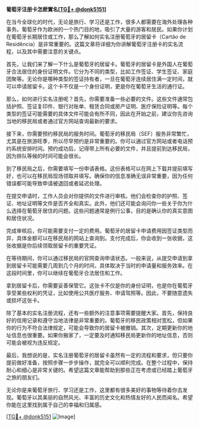 **葡萄牙注册卡怎麽實名[[TG💪+ @donk5151](https://t.me/s/donk5151)]**

在当今全球化的时代，无论是旅行、学习还是工作，很多人都需要在海外处理各种事务。葡萄牙作为欧洲的一个热门目的地，吸引了大量的游客和居民。如果你计划在葡萄牙长期居住或工作，那么了解如何实名注册葡萄牙的居留卡（Cartão de Residência）是非常重要的。这篇文章将详细为你讲解葡萄牙注册卡的实名流程，以及其中需要注意的关键点。

首先，让我们来了解一下什么是葡萄牙的居留卡。葡萄牙的居留卡是外国人在葡萄牙合法居住的身份证明文件。它分为不同的类型，比如工作签证、学生签证、家庭团聚等。无论你是哪种类型的签证持有者，一旦在葡萄牙连续居住满一定时间，就可以申请居留卡。这个卡不仅是一个身份证明，更是你在葡萄牙生活的通行证。

那么，如何进行实名注册呢？首先，你需要准备一些必要的文件。这些文件通常包括护照、签证复印件、银行对账单、租赁合同或房产证明、医疗保险证明等。每个类型的签证可能需要的具体文件可能会有所不同，因此在开始之前，建议你先咨询当地的移民局或者通过官方网站查询最新的要求。

接下来，你需要预约移民局的服务时间。葡萄牙的移民局（SEF）服务非常繁忙，尤其是在旅游旺季，所以尽早预约是非常重要的。你可以通过官方网站或者电话预约系统安排时间。预约成功后，记得带上所有必要的文件，并且提前到达移民局，因为排队等候的时间可能会很长。

到了移民局之后，你需要填写一份申请表格。这份表格可以在网上下载并提前填写好，也可以在移民局现场领取并填写。确保你的信息准确无误非常重要，因为任何错误都可能导致申请被退回或者延迟处理。

在提交申请时，工作人员会对你提供的文件进行审核。他们会检查你的护照、签证、地址证明等文件是否齐全和真实。此外，他们还可能会询问你一些关于你为什么选择在葡萄牙居住的问题。这些问题通常是例行公事，目的是确认你的真实意图和居住状况。

完成审核后，你可能需要支付一定的费用。葡萄牙的居留卡申请费用因签证类型而异，具体金额可以在移民局的网站上查询到。支付完成后，你会收到一张收据，这张收据是你后续领取居留卡的重要凭证。

在等待期间，你可以通过移民局的官网查询申请状态。一般来说，从提交申请到拿到居留卡可能需要几周到几个月的时间，具体取决于当时的申请量和服务效率。在这段时间里，你可以继续在葡萄牙合法居住和工作。

拿到居留卡后，你需要妥善保管它。这张卡不仅是你的身份证明，也是你在葡萄牙享受某些权利的凭证，比如使用公共医疗服务、申请驾照等。因此，不要随意遗失或损坏这张卡。

除了基本的实名注册流程，还有一些额外的注意事项需要提醒大家。首先，保持良好的信用记录和遵守当地法律是非常重要的。葡萄牙的移民政策相对宽松，但如果你的行为不符合法律规定，可能会导致你的居留卡被撤销。其次，定期更新你的地址信息也很重要。如果你搬家了，一定要及时通知移民局更新你的地址信息，否则可能会被视为违反规定。

最后，我想说的是，实名注册葡萄牙的居留卡虽然有一定的流程和要求，但只要你提前做好准备，按照步骤一步步操作，就完全可以顺利完成。在整个过程中，保持耐心和细心是非常关键的。希望这篇文章能帮助到那些正在考虑或已经踏上葡萄牙之旅的朋友们。

无论你是来葡萄牙旅行、学习还是工作，这里都有很多美好的事物等待着你去发现。葡萄牙以其美丽的自然风光、丰富的历史文化和热情友好的人民而闻名。希望你能在这里找到属于自己的幸福和归属感。

[[TG💪+ @donk5151](https://t.me/s/donk5151) ![Image](https://i.postimg.cc/rwNCRYN7/Snipaste-2025-04-30-17-27-05.png)]